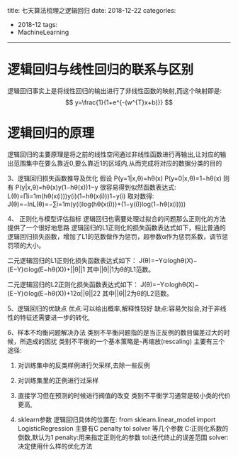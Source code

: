 title: 七天算法梳理之逻辑回归
date: 2018-12-22
categories: 
- 2018-12
tags: 
 - MachineLearning
---
 
# 逻辑回归与线性回归的联系与区别
逻辑回归事实上是将线性回归的输出进行了非线性函数的映射,而这个映射即是:
$$
y=\frac{1}{1+e^{-(w^{T}x+b)}}
$$

# 逻辑回归的原理
逻辑回归的主要原理是将之前的线性空间通过非线性函数进行再输出,让对应的输出范围集中在要么靠近0,要么靠近1的区域内,从而完成将对应的数据分类的目的

3、逻辑回归损失函数推导及优化
假设
P(y=1|x,θ)=hθ(x)
P(y=0|x,θ)=1−hθ(x)
则有
P(y|x,θ)=hθ(x)y(1−hθ(x))1−y
很容易得到似然函数表达式:
L(θ)=∏i=1m(hθ(x(i)))y(i)(1−hθ(x(i)))1−y(i)
取对数得:
J(θ)=−lnL(θ)=−∑i=1m(y(i)log(hθ(x(i)))+(1−y(i))log(1−hθ(x(i))))

4、 正则化与模型评估指标
逻辑回归也需要处理过拟合的问题那么正则化的方法提供了一个很好地思路
逻辑回归的L1正则化的损失函数表达式如下，相比普通的逻辑回归损失函数，增加了L1的范数做作为惩罚，超参数α作为惩罚系数，调节惩罚项的大小。

二元逻辑回归的L1正则化损失函数表达式如下：
J(θ)=−Y⊙loghθ(X)−(E−Y)⊙log(E−hθ(X))+||θ||1
其中||θ||1为θ的L1范数。

二元逻辑回归的L2正则化损失函数表达式如下：
J(θ)=−Y⊙loghθ(X)−(E−Y)⊙log(E−hθ(X))+12α||θ||22
其中||θ||2为θ的L2范数。


5、逻辑回归的优缺点
优点:可以给出概率,解释性较好
缺点:容易欠拟合,对于非线性的特征还需要进一步的转化,


6、样本不均衡问题解决办法
类别不平衡问题指的是当正反例的数目偏差过大的时候，所造成的困扰
类别不平衡的一个基本策略是-再缩放(rescaling)
主要有三个途径:
1. 对训练集中的反类样例进行欠采样,去除一些反例
2. 对训练集里的正例进行过采样
3. 直接学习但在预测的时候进行阀值的改变
类别不平衡学习通常是较小类的代价更高,

7. sklearn参数
逻辑回归具体的位置在:
from sklearn.linear_model import LogisticRegression
主要有C penalty tol solver 等几个参数
C:正则化系数的倒数,默认为1
penalty:用来指定正则化的参数
tol:迭代终止的误差范围
solver:决定使用什么样的优化方法